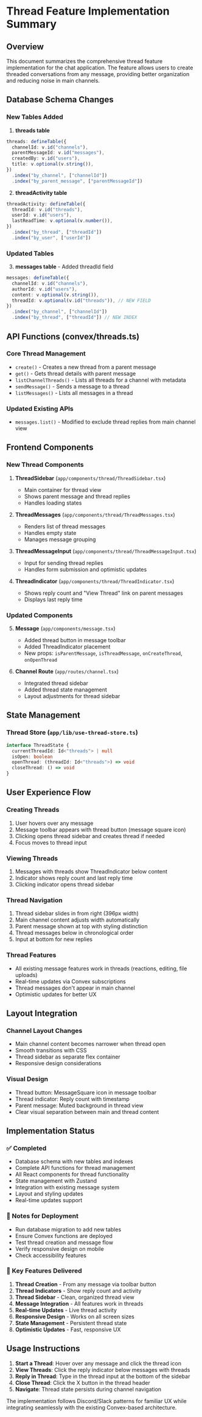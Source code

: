 # Thread Feature Implementation Summary

## Overview
This document summarizes the comprehensive thread feature implementation for the chat application. The feature allows users to create threaded conversations from any message, providing better organization and reducing noise in main channels.

## Database Schema Changes

### New Tables Added

1. **threads table**
```typescript
threads: defineTable({
  channelId: v.id("channels"),
  parentMessageId: v.id("messages"),
  createdBy: v.id("users"),
  title: v.optional(v.string()),
})
  .index("by_channel", ["channelId"])
  .index("by_parent_message", ["parentMessageId"])
```

2. **threadActivity table**
```typescript
threadActivity: defineTable({
  threadId: v.id("threads"),
  userId: v.id("users"),
  lastReadTime: v.optional(v.number()),
})
  .index("by_thread", ["threadId"])
  .index("by_user", ["userId"])
```

### Updated Tables

3. **messages table** - Added threadId field
```typescript
messages: defineTable({
  channelId: v.id("channels"),
  authorId: v.id("users"),
  content: v.optional(v.string()),
  threadId: v.optional(v.id("threads")), // NEW FIELD
})
  .index("by_channel", ["channelId"])
  .index("by_thread", ["threadId"]) // NEW INDEX
```

## API Functions (convex/threads.ts)

### Core Thread Management
- `create()` - Creates a new thread from a parent message
- `get()` - Gets thread details with parent message
- `listChannelThreads()` - Lists all threads for a channel with metadata
- `sendMessage()` - Sends a message to a thread
- `listMessages()` - Lists all messages in a thread

### Updated Existing APIs
- `messages.list()` - Modified to exclude thread replies from main channel view

## Frontend Components

### New Thread Components

1. **ThreadSidebar** (`app/components/thread/ThreadSidebar.tsx`)
   - Main container for thread view
   - Shows parent message and thread replies
   - Handles loading states

2. **ThreadMessages** (`app/components/thread/ThreadMessages.tsx`)
   - Renders list of thread messages
   - Handles empty state
   - Manages message grouping

3. **ThreadMessageInput** (`app/components/thread/ThreadMessageInput.tsx`)
   - Input for sending thread replies
   - Handles form submission and optimistic updates

4. **ThreadIndicator** (`app/components/thread/ThreadIndicator.tsx`)
   - Shows reply count and "View Thread" link on parent messages
   - Displays last reply time

### Updated Components

5. **Message** (`app/components/message.tsx`)
   - Added thread button in message toolbar
   - Added ThreadIndicator placement
   - New props: `isParentMessage`, `isThreadMessage`, `onCreateThread`, `onOpenThread`

6. **Channel Route** (`app/routes/channel.tsx`)
   - Integrated thread sidebar
   - Added thread state management
   - Layout adjustments for thread sidebar

## State Management

### Thread Store (`app/lib/use-thread-store.ts`)
```typescript
interface ThreadState {
  currentThreadId: Id<"threads"> | null
  isOpen: boolean
  openThread: (threadId: Id<"threads">) => void
  closeThread: () => void
}
```

## User Experience Flow

### Creating Threads
1. User hovers over any message
2. Message toolbar appears with thread button (message square icon)
3. Clicking opens thread sidebar and creates thread if needed
4. Focus moves to thread input

### Viewing Threads
1. Messages with threads show ThreadIndicator below content
2. Indicator shows reply count and last reply time
3. Clicking indicator opens thread sidebar

### Thread Navigation
1. Thread sidebar slides in from right (396px width)
2. Main channel content adjusts width automatically
3. Parent message shown at top with styling distinction
4. Thread messages below in chronological order
5. Input at bottom for new replies

### Thread Features
- All existing message features work in threads (reactions, editing, file uploads)
- Real-time updates via Convex subscriptions
- Thread messages don't appear in main channel
- Optimistic updates for better UX

## Layout Integration

### Channel Layout Changes
- Main channel content becomes narrower when thread open
- Smooth transitions with CSS
- Thread sidebar as separate flex container
- Responsive design considerations

### Visual Design
- Thread button: MessageSquare icon in message toolbar
- Thread indicator: Reply count with timestamp
- Parent message: Muted background in thread view
- Clear visual separation between main and thread content

## Implementation Status

### ✅ Completed
- Database schema with new tables and indexes
- Complete API functions for thread management
- All React components for thread functionality
- State management with Zustand
- Integration with existing message system
- Layout and styling updates
- Real-time updates support

### 🔧 Notes for Deployment
- Run database migration to add new tables
- Ensure Convex functions are deployed
- Test thread creation and message flow
- Verify responsive design on mobile
- Check accessibility features

### 🎯 Key Features Delivered
1. **Thread Creation** - From any message via toolbar button
2. **Thread Indicators** - Show reply count and activity
3. **Thread Sidebar** - Clean, organized thread view
4. **Message Integration** - All features work in threads
5. **Real-time Updates** - Live thread activity
6. **Responsive Design** - Works on all screen sizes
7. **State Management** - Persistent thread state
8. **Optimistic Updates** - Fast, responsive UX

## Usage Instructions

1. **Start a Thread**: Hover over any message and click the thread icon
2. **View Threads**: Click the reply indicator below messages with threads
3. **Reply in Thread**: Type in the thread input at the bottom of the sidebar
4. **Close Thread**: Click the X button in the thread header
5. **Navigate**: Thread state persists during channel navigation

The implementation follows Discord/Slack patterns for familiar UX while integrating seamlessly with the existing Convex-based architecture.